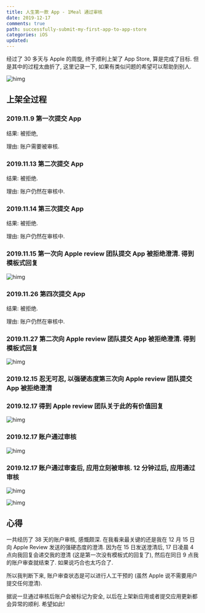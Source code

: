 ```yaml
---
title: 人生第一款 App - 1Meal 通过审核
date: 2019-12-17
comments: true
path: successfully-submit-my-first-app-to-app-store
categories: iOS
updated:
---
```


经过了 30 多天与 Apple 的周旋, 终于顺利上架了 App Store, 算是完成了目标. 但是其中的过程太曲折了, 这里记录一下, 如果有类似问题的希望可以帮助到别人.

![himg](https://a.hanleylee.com/HKMS/2020-01-19-130059.png?x-oss-process=style/WaMa)

<!-- more -->

## 上架全过程

### 2019.11.9 第一次提交 App

结果: 被拒绝,

理由: 账户需要被审核.

### 2019.11.13 第二次提交 App

结果: 被拒绝.

理由: 账户仍然在审核中.

### 2019.11.14 第三次提交 App

结果: 被拒绝.

理由: 账户仍然在审核中.

### 2019.11.15 第一次向 Apple review 团队提交 App 被拒绝澄清. 得到模板式回复

![himg](https://a.hanleylee.com/HKMS/2019-12-27-144226.jpg?x-oss-process=style/WaMa)

### 2019.11.26 第四次提交 App

结果: 被拒绝.

理由: 账户仍然在审核中.

### 2019.11.27 第二次向 Apple review 团队提交 App 被拒绝澄清. 得到模板式回复

![himg](https://a.hanleylee.com/HKMS/2019-12-27-144225.jpg?x-oss-process=style/WaMa)

### 2019.12.15 忍无可忍, 以强硬态度第三次向 Apple review 团队提交 App 被拒绝澄清

### 2019.12.17 得到 Apple review 团队关于此的有价值回复

![himg](https://a.hanleylee.com/HKMS/2019-12-27-144230.jpg?x-oss-process=style/WaMa)

### 2019.12.17 账户通过审核

![himg](https://a.hanleylee.com/HKMS/2019-12-27-144227.jpg?x-oss-process=style/WaMa)

### 2019.12.17 账户通过审查后, 应用立刻被审核. 12 分钟过后, 应用通过审核

![himg](https://a.hanleylee.com/HKMS/2019-12-27-144229.jpg?x-oss-process=style/WaMa)

![himg](https://a.hanleylee.com/HKMS/2019-12-27-144228.jpg?x-oss-process=style/WaMa)

## 心得

一共经历了 38 天的账户审核, 感慨颇深. 在我看来最关键的还是我在 12 月 15 日向 Apple Review 发送的强硬态度的澄清. 因为在 15 日发送澄清后, 17 日凌晨 4 点向我回复会递交我的澄清 (这是第一次没有模板式的回复了), 然后在同日 9 点我的账户审查就结束了. 如果说巧合也太巧合了.

所以我判断下来, 账户审查状态是可以进行人工干预的 (虽然 Apple 说不需要用户提交任何澄清).

据说一旦通过审核后账户会被标记为安全, 以后在上架新应用或者提交应用更新都会异常的顺利. 希望如此!

